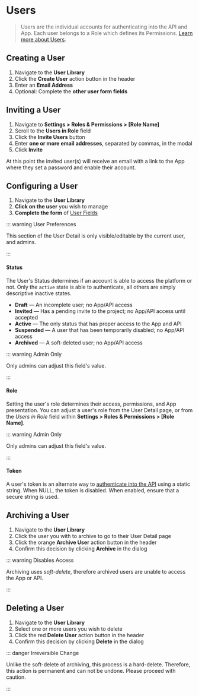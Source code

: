# Users

> Users are the individual accounts for authenticating into the API and App. Each user belongs to a Role which defines its Permissions. [Learn more about Users](/concepts/users/).

## Creating a User

1. Navigate to the **User Library**
2. Click the **Create User** action button in the header
3. Enter an **Email Address**
4. Optional: Complete the **other user form fields**

## Inviting a User

1. Navigate to **Settings > Roles & Permissions > [Role Name]**
2. Scroll to the **Users in Role** field
3. Click the **Invite Users** button
4. Enter **one or more email addresses**, separated by commas, in the modal
5. Click **Invite**

At this point the invited user(s) will receive an email with a link to the App where they set a password and enable
their account.

## Configuring a User

1. Navigate to the **User Library**
2. **Click on the user** you wish to manage
3. **Complete the form** of [User Fields](/concepts/application/#user-detail)

::: warning User Preferences

This section of the User Detail is only visible/editable by the current user, and admins.

:::

#### Status

The User's Status determines if an account is able to access the platform or not. Only the `active` state is able to authenticate, all others are simply descriptive inactive states.

- **Draft** — An incomplete user; no App/API access
- **Invited** — Has a pending invite to the project; no App/API access until accepted
- **Active** — The only status that has proper access to the App and API
- **Suspended** — A user that has been temporarily disabled; no App/API access
- **Archived** — A soft-deleted user; no App/API access

::: warning Admin Only

Only admins can adjust this field's value.

:::

#### Role

Setting the user's role determines their access, permissions, and App presentation. You can adjust a user's role from
the User Detail page, or from the _Users in Role_ field within **Settings > Roles & Permissions > [Role Name]**.

::: warning Admin Only

Only admins can adjust this field's value.

:::

#### Token

A user's token is an alternate way to [authenticate into the API](/reference/api/authentication) using a static string.
When NULL, the token is disabled. When enabled, ensure that a secure string is used.

## Archiving a User

1. Navigate to the **User Library**
2. Click the user you with to archive to go to their User Detail page
3. Click the orange **Archive User** action button in the header
4. Confirm this decision by clicking **Archive** in the dialog

::: warning Disables Access

Archiving uses _soft-delete_, therefore archived users are unable to access the App or API.

:::

## Deleting a User

1. Navigate to the **User Library**
2. Select one or more users you wish to delete
3. Click the red **Delete User** action button in the header
4. Confirm this decision by clicking **Delete** in the dialog

::: danger Irreversible Change

Unlike the soft-delete of archiving, this process is a hard-delete. Therefore, this action is permanent and can not be
undone. Please proceed with caution.

:::
